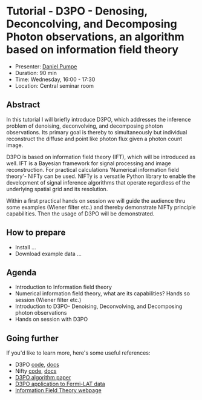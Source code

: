 # Tutorial - D3PO - Denosing, Deconcolving, and Decomposing Photon observations, an algorithm based on information field theory

* Presenter: [Daniel Pumpe](https://github.com/dpumpe)
* Duration: 90 min
* Time: Wednesday, 16:00 - 17:30
* Location: Central seminar room


## Abstract

In this tutorial I will briefly introduce D3PO, which addresses the inference
problem of denoising, deconvolving, and decomposing photon observations. Its
primary goal is thereby to simultaneously but individual reconstruct the diffuse
and point like photon flux given a photon count image.

D3PO is based on information field theory (IFT), which will be introduced as
well. IFT is a  Bayesian framework for signal processing and image
reconstruction. For practical calculations 'Numerical information field theory'-
NIFTy can be used. NIFTy is a versatile Python library to enable the development
of signal inference algorithms that operate regardless of the underlying spatial
grid and its resolution. 

Within a first practical hands on session we will guide the audience thru some
examples (Wiener filter etc.) and thereby demonstrate NIFTy principle
capabilities. Then the usage of D3PO will be demonstrated. 

## How to prepare

- Install ...
- Download example data ...

## Agenda


- Introduction to Information field theory
- Numerical information field theory, what are its capabilities?
  Hands so session (Wiener filter etc.)
- Introduction to D3PO- Denoising, Deconvolving, and Decomposing photon observations
- Hands on session with D3PO

## Going further

If you'd like to learn more, here's some useful references:

* D3PO [code](https://github.com/information-field-theory/d3po),
  [docs](http://wwwmpa.mpa-garching.mpg.de/ift/d3po/)
* Nifty [code](https://github.com/information-field-theory/nifty),
  [docs](http://wwwmpa.mpa-garching.mpg.de/ift/nifty/)
* [D3PO algorithm paper](http://labs.adsabs.harvard.edu/adsabsadsabs/abs/2015A%26A...574A..74S/)
* [D3PO application to Fermi-LAT data](http://labs.adsabs.harvard.edu/adsabsadsabs/abs/2015A%26A...581A.126S/)
* [Information Field Theory webpage](https://wwwmpa.mpa-garching.mpg.de/ift/)
